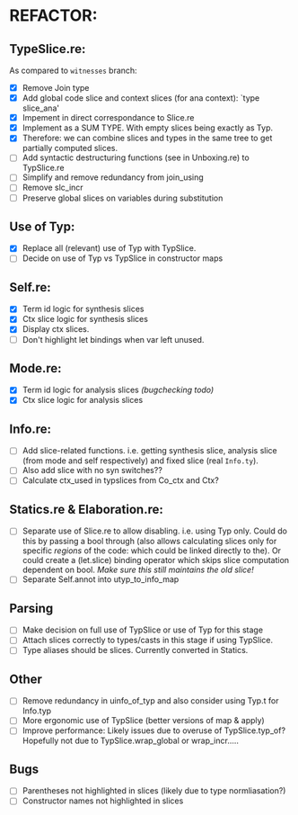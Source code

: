 # REFACTOR:

## TypeSlice.re: 
As compared to `witnesses` branch:
- [x] Remove Join type
- [x] Add global code slice and context slices (for ana context): `type slice_ana'
- [x] Impement in direct correspondance to Slice.re
- [x] Implement as a SUM TYPE. With empty slices being exactly as Typ.
- [x] Therefore: we can combine slices and types in the same tree to get partially computed slices.
- [ ] Add syntactic destructuring functions (see in Unboxing.re) to TypSlice.re
- [ ] Simplify and remove redundancy from join_using
- [ ] Remove slc_incr
- [ ] Preserve global slices on variables during substitution

## Use of Typ:
- [x] Replace all (relevant) use of Typ with TypSlice.
- [ ] Decide on use of Typ vs TypSlice in constructor maps

## Self.re:
- [x] Term id logic for synthesis slices
- [x] Ctx slice logic for synthesis slices
- [x] Display ctx slices.
- [ ] Don't highlight let bindings when var left unused.

## Mode.re:
- [x] Term id logic for analysis slices _(bugchecking todo)_
- [x] Ctx slice logic for analysis slices

## Info.re:
- [ ] Add slice-related functions. i.e. getting synthesis slice, analysis slice (from mode and self respectively) and fixed slice (real `Info.ty`).
- [ ] Also add slice with no syn switches??
- [ ] Calculate ctx_used in typslices from Co_ctx and Ctx?

## Statics.re & Elaboration.re:
- [ ] Separate use of Slice.re to allow disabling. i.e. using Typ only. Could do this by passing a bool through (also allows calculating slices only for specific _regions_ of the code: which could be linked directly to the). Or could create a (let.slice) binding operator which skips slice computation dependent on bool. _Make sure this still maintains the old slice!_
- [ ] Separate Self.annot into utyp\_to\_info\_map

## Parsing
- [ ] Make decision on full use of TypSlice or use of Typ for this stage
- [ ] Attach slices correctly to types/casts in this stage if using TypSlice.
- [ ] Type aliases should be slices. Currently converted in Statics.

## Other
- [ ] Remove redundancy in uinfo_of_typ and also consider using Typ.t for Info.typ
- [ ] More ergonomic use of TypSlice (better versions of map & apply)
- [ ] Improve performance: Likely issues due to overuse of TypSlice.typ_of? Hopefully not due to TypSlice.wrap_global or wrap_incr.....

## Bugs
- [ ] Parentheses not highlighted in slices (likely due to type normliasation?)
- [ ] Constructor names not highlighted in slices